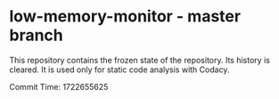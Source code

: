 # low-memory-monitor - master branch

This repository contains the frozen state of the repository.
Its history is cleared. It is used only for static code
analysis with Codacy.

Commit Time: 1722655625